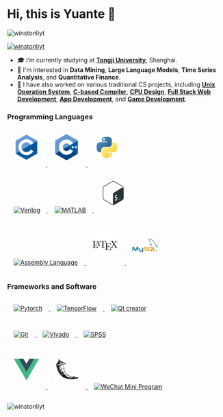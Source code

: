 <h1 align="left">Hi, this is Yuante 👋</h1>

<p align="left">
  <img src="https://komarev.com/ghpvc/?username=winstonliyt&label=Profile%20views&color=0e75b6&style=flat" alt="winstonliyt" />
</p>

<p align="left">
  <a href="https://github.com/ryo-ma/github-profile-trophy">
    <img src="https://github-profile-trophy.vercel.app/?username=winstonliyt&row=2&column=4&margin-w=20&margin-h=15&title=MultiLanguage,Commits,PullRequest,Repositories,Stars,Followers,Experience,Issues" alt="winstonliyt" />
  </a>
</p>

- 🎓 I’m currently studying at [**Tongji University**](https://www.tongji.edu.cn/), Shanghai.
- 📖 I'm interested in **Data Mining**, **Large Language Models**, **Time Series Analysis**, and **Quantitative Finance**.
- 🧐 I have also worked on various traditional CS projects, including [**Unix Operation System**](https://github.com/WinstonLiyt/SecFSystem), [**C-based Compiler**](https://github.com/WinstonLiyt/C-basedCompilerWithQt), [**CPU Design**](https://github.com/WinstonLiyt/Harvard-Architecture-MIPS-based-CPU-series), [**Full Stack Web Development**](https://github.com/WinstonLiyt/OceanBioDynamicsHub), [**App Development**](https://github.com/WinstonLiyt/WhereToEatAtTongji-Frontend), and [**Game Development**](https://github.com/WinstonLiyt/Brawlstars).

<h3 align="left">Programming Languages</h3>
<p align="left"> 
  <a href="https://www.cprogramming.com/" target="_blank" rel="noreferrer"> 
    <img src="https://raw.githubusercontent.com/devicons/devicon/master/icons/c/c-original.svg" alt="C" width="60" height="60" style="margin: 15px;"/> 
  </a> 
  <a href="https://www.w3schools.com/cpp/" target="_blank" rel="noreferrer"> 
    <img src="https://raw.githubusercontent.com/devicons/devicon/master/icons/cplusplus/cplusplus-original.svg" alt="C++" width="60" height="60" style="margin: 15px;"/> 
  </a> 
  <a href="https://www.python.org" target="_blank" rel="noreferrer"> 
    <img src="https://raw.githubusercontent.com/devicons/devicon/master/icons/python/python-original.svg" alt="Python" width="60" height="60" style="margin: 15px;"/> 
  </a> 
</p>
<p align="left"> 
  <a href="https://www.verilog.com" target="_blank" rel="noreferrer"> 
    <img src="https://github.com/WinstonLiyt/WinstonLiyt/assets/104308117/a8e329e3-933e-45c0-9f5e-285c1506a196" alt="Verilog" width="60" height="60" style="margin: 15px;"/> 
  </a>
  <a href="https://www.mathworks.com/" target="_blank" rel="noreferrer"> 
    <img src="https://upload.wikimedia.org/wikipedia/commons/2/21/Matlab_Logo.png" alt="MATLAB" width="60" height="60" style="margin: 15px;"/> 
  </a> 
  <a href="https://www.gnu.org/software/bash/" target="_blank" rel="noreferrer"> 
    <img src="https://raw.githubusercontent.com/devicons/devicon/master/icons/bash/bash-original.svg" alt="Shell scripting" width="60" height="60" style="margin: 15px;"/> 
  </a>
</p>
<p align="left">
  <a href="https://en.wikipedia.org/wiki/Assembly_language" target="_blank" rel="noreferrer"> 
    <img src="https://github.com/WinstonLiyt/WinstonLiyt/assets/104308117/6e1606d8-2488-49fa-a235-7f04402f8be9" alt="Assembly Language" width="60" height="60" style="margin: 15px;"/> 
  </a>
  <a href="https://www.latex-project.org/" target="_blank" rel="noreferrer"> 
    <img src="https://raw.githubusercontent.com/devicons/devicon/master/icons/latex/latex-original.svg" alt="LaTeX" width="60" height="60" style="margin: 15px;"/> 
  </a>
  <a href="https://www.mysql.com/" target="_blank" rel="noreferrer"> 
    <img src="https://raw.githubusercontent.com/devicons/devicon/master/icons/mysql/mysql-original-wordmark.svg" alt="MySQL" width="60" height="60" style="margin: 15px;"/> 
  </a> 
</p>

<h3 align="left">Frameworks and Software</h3>
<p align="left"> 
  <a href="https://pytorch.org/" target="_blank" rel="noreferrer"> 
    <img src="https://www.vectorlogo.zone/logos/pytorch/pytorch-icon.svg" alt="Pytorch" width="60" height="60" style="margin: 15px;"/> 
  </a> 
  <a href="https://www.tensorflow.org" target="_blank" rel="noreferrer"> 
    <img src="https://www.vectorlogo.zone/logos/tensorflow/tensorflow-icon.svg" alt="TensorFlow" width="60" height="60" style="margin: 15px;"/> 
  </a> 
  <a href="https://www.qt.io/" target="_blank" rel="noreferrer"> 
    <img src="https://upload.wikimedia.org/wikipedia/commons/0/0b/Qt_logo_2016.svg" alt="Qt creator" width="60" height="60" style="margin: 15px;"/> 
  </a> 
</p>
<p align="left">
  <a href="https://git-scm.com/" target="_blank" rel="noreferrer"> 
    <img src="https://www.vectorlogo.zone/logos/git-scm/git-scm-icon.svg" alt="Git" width="60" height="60" style="margin: 15px;"/> 
  </a> 
  <a href="https://www.xilinx.com/products/design-tools/vivado.html" target="_blank" rel="noreferrer"> 
    <img src="https://github.com/WinstonLiyt/WinstonLiyt/assets/104308117/f34aa4dd-46d9-4ac1-b3b9-17038aca9d8f" alt="Vivado" width="60" height="60" style="margin: 15px;"/> 
  </a> 
  <a href="https://www.ibm.com/products/spss-statistics" target="_blank" rel="noreferrer"> 
    <img src="https://github.com/WinstonLiyt/WinstonLiyt/assets/104308117/057ffef3-87a1-4089-acbb-08fdad0aeb18" alt="SPSS" width="60" height="60" style="margin: 15px;"/> 
  </a> 
</p>
<p align="left">  
  <a href="https://vuejs.org/" target="_blank" rel="noreferrer"> 
    <img src="https://raw.githubusercontent.com/devicons/devicon/master/icons/vuejs/vuejs-original.svg" alt="Vue" width="60" height="60" style="margin: 15px;"/> 
  </a> 
  <a href="https://flask.palletsprojects.com/" target="_blank" rel="noreferrer"> 
    <img src="https://raw.githubusercontent.com/devicons/devicon/master/icons/flask/flask-original.svg" alt="Flask" width="60" height="60" style="margin: 15px;"/> 
  </a> 
  <a href="https://developers.weixin.qq.com/miniprogram/en/dev/" target="_blank" rel="noreferrer">
    <img src="https://github.com/WinstonLiyt/WinstonLiyt/assets/104308117/14863d6e-b003-440f-b948-7560cc4e5700" alt="WeChat Mini Program" width="60" height="60" style="margin: 15px;"/>
  </a>
</p>


<p>&nbsp;<img align="left" src="https://github-readme-stats.vercel.app/api?username=winstonliyt&show_icons=true&locale=en" alt="winstonliyt" /></p>
